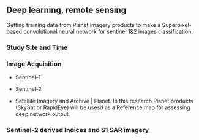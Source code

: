## Deep learning, remote sensing

Getting training data from Planet imagery products to make a Superpixel-based convolutional neural network for sentinel 1&2 images classification.


### Study Site and Time


### Image Acquisition
+ Sentinel-1

+ Sentinel-2

+ Satellite Imagery and Archive | Planet. 
In this research Planet products (SkySat or RapidEye) will be usesd as a Reference map for assessing deep network output.

### Sentinel-2 derived Indices and S1 SAR imagery

